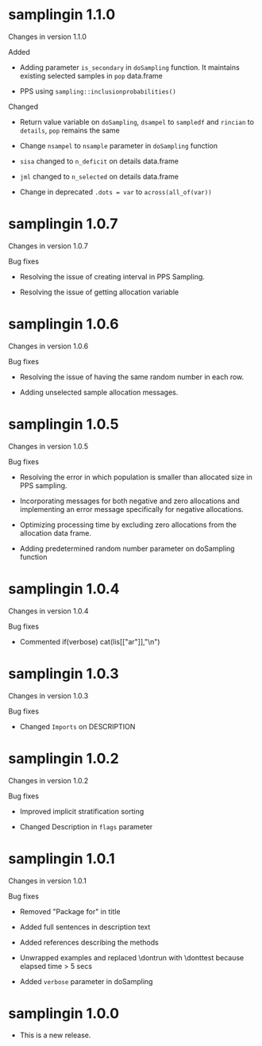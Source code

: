 # samplingin 1.1.0

Changes in version 1.1.0

Added

* Adding parameter `is_secondary` in `doSampling` function. It maintains existing selected samples in `pop` data.frame

* PPS using `sampling::inclusionprobabilities()`

Changed

* Return value variable on `doSampling`, `dsampel` to `sampledf` and `rincian` to `details`, `pop` remains the same

* Change `nsampel` to `nsample` parameter in `doSampling` function

* `sisa` changed to `n_deficit` on details data.frame

* `jml` changed to `n_selected` on details data.frame

* Change in deprecated `.dots = var` to `across(all_of(var))` 

# samplingin 1.0.7

Changes in version 1.0.7

Bug fixes

* Resolving the issue of creating interval in PPS Sampling.

* Resolving the issue of getting allocation variable

# samplingin 1.0.6

Changes in version 1.0.6

Bug fixes

* Resolving the issue of having the same random number in each row.

* Adding unselected sample allocation messages.

# samplingin 1.0.5

Changes in version 1.0.5

Bug fixes

* Resolving the error in which population is smaller than allocated size in PPS sampling.

* Incorporating messages for both negative and zero allocations and implementing an error message specifically for negative allocations.

* Optimizing processing time by excluding zero allocations from the allocation data frame.

* Adding predetermined random number parameter on doSampling function

# samplingin 1.0.4

Changes in version 1.0.4

Bug fixes

* Commented if(verbose) cat(lis[["ar"]],"\n")

# samplingin 1.0.3

Changes in version 1.0.3

Bug fixes

* Changed `Imports` on DESCRIPTION

# samplingin 1.0.2

Changes in version 1.0.2

Bug fixes

* Improved implicit stratification sorting

* Changed Description in `flags` parameter

# samplingin 1.0.1

Changes in version 1.0.1

Bug fixes

* Removed "Package for" in title

* Added full sentences in description text

* Added references describing the methods

* Unwrapped examples and replaced \dontrun with \donttest because elapsed time > 5 secs

* Added `verbose` parameter in doSampling

# samplingin 1.0.0

* This is a new release.
